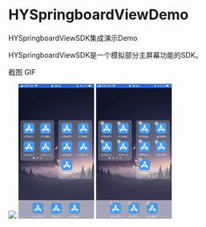 # HYSpringboardViewDemo

HYSpringboardViewSDK集成演示Demo

HYSpringboardViewSDK是一个模拟部分主屏幕功能的SDK。

截图 GIF
<div>
	<img style="width:30%;" src="https://github.com/aixinchao/HYSpringboardViewDemo/blob/main/RPReplay_Final1655775317.gif"/>
	<img style="width:30%;" src="https://github.com/aixinchao/HYSpringboardViewDemo/blob/main/IMG_0364.jpg"/>
	<img style="width:30%;" src="https://github.com/aixinchao/HYSpringboardViewDemo/blob/main/IMG_0365.jpg"/>
</div>

